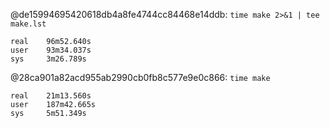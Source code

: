 @de15994695420618db4a8fe4744cc84468e14ddb: `time make 2>&1 | tee make.lst`

```
real	96m52.640s
user	93m34.037s
sys		3m26.789s
```

@28ca901a82acd955ab2990cb0fb8c577e9e0c866: `time make`

```
real	21m13.560s
user	187m42.665s
sys		5m51.349s
```

